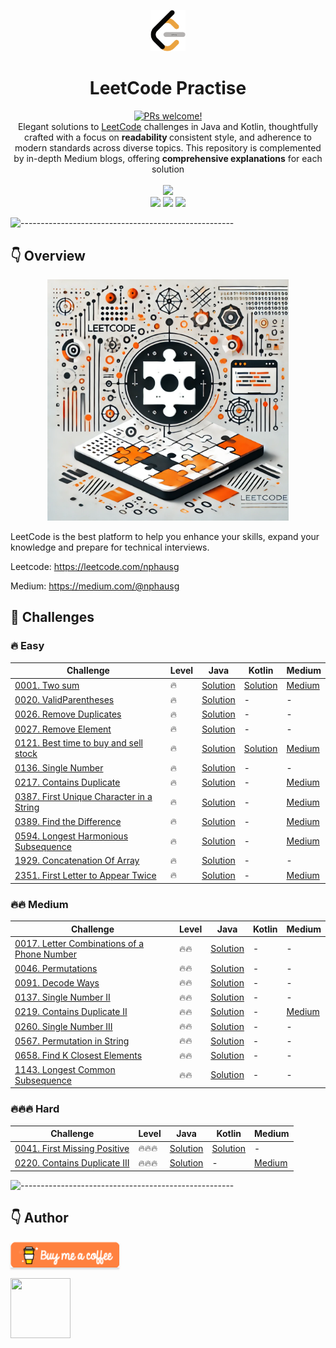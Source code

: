 <p align="center">
    <a href="https://revolut.me/nphausg" target="_blank"><img src="docs/images/leetcode.png" alt="nphausg" style="width: 56px !important;" ></a>
</p>
<h1 align="center"> LeetCode Practise </h1>
<p align="center">
<a href="https://reactnative.dev/docs/contributing">
    <img src="https://img.shields.io/badge/PRs-welcome-brightgreen.svg" alt="PRs welcome!" />
</a>
<br>
<span>Elegant solutions to <a href="https://leetcode.com/problemset/all/">LeetCode</a> challenges in Java and Kotlin, thoughtfully crafted
with a focus on <strong> readability </strong> consistent style, and adherence to modern standards across diverse topics. This repository is complemented by in-depth Medium blogs, offering <strong>comprehensive explanations</strong> for each solution</span>
<br>
<br>
<img src="https://img.shields.io/badge/Solved-31/3358%20=%201.00%25-blue.svg?style=flat-square" />
<br/>
<img src="https://img.shields.io/badge/Easy-16/837-5CB85C.svg?style=flat-square"/>
<img src="https://img.shields.io/badge/Medium-12/1756-F0AD4E.svg?style=flat-square"/>
<img src="https://img.shields.io/badge/Hard-3/766-D9534F.svg?style=flat-square"/>
<br/>
</p>

![-----------------------------------------------------](https://raw.githubusercontent.com/andreasbm/readme/master/assets/lines/colored.png)

## 👇 Overview

<p align="center">
<a href="https://revolut.me/nphausg" target="_blank"><img src="docs/images/leetcode_new.webp" alt="nphausg" style="width: 386px !important;" ></a>
</p>

LeetCode is the best platform to help you enhance your skills, expand your knowledge and prepare for technical
interviews.

Leetcode: https://leetcode.com/nphausg

Medium: https://medium.com/@nphausg

## 💎 Challenges

### 🔥 Easy

| Challenge                                                                                                | Level | Java                                                                         | Kotlin                                                       | Medium                                                                                                                      |
|----------------------------------------------------------------------------------------------------------|-------|------------------------------------------------------------------------------|--------------------------------------------------------------|-----------------------------------------------------------------------------------------------------------------------------|
| [0001. Two sum](https://leetcode.com/problems/two-sum)                                                   | 🔥    | [Solution](src/com/nphausg/leetcode/easy/TwoSumJava.java)                    | [Solution](src/com/nphausg/leetcode/easy/TwoSum.kt)          | [Medium](https://levelup.gitconnected.com/leetcode-twosum-from-brute-force-to-optimal-solutions-3f0380eb79b4)               |
| [0020. ValidParentheses](https://leetcode.com/problems/valid-parentheses)                                | 🔥    | [Solution](src/com/nphausg/leetcode/easy/ValidParentheses.java)              | -                                                            | -                                                                                                                           |
| [0026. Remove Duplicates](https://leetcode.com/problems/remove-duplicates-from-sorted-array)             | 🔥    | [Solution](src/com/nphausg/leetcode/easy/RemoveDuplicates.java)              | -                                                            | -                                                                                                                           |
| [0027. Remove Element](https://leetcode.com/problems/remove-element)                                     | 🔥    | [Solution](src/com/nphausg/leetcode/easy/RemoveElement.java)                 | -                                                            | -                                                                                                                           |
| [0121. Best time to buy and sell stock](https://leetcode.com/problems/best-time-to-buy-and-sell-stock)   | 🔥    | [Solution](src/com/nphausg/leetcode/easy/BuyAndSellStockJava.java)           | [Solution](src/com/nphausg/leetcode/easy/BuyAndSellStock.kt) | [Medium](https://levelup.gitconnected.com/leetcode-best-time-to-buy-and-sell-stock-456a5e3ee550)                            |
| [0136. Single Number](https://leetcode.com/problems/single-number)                                       | 🔥    | [Solution](src/com/nphausg/leetcode/easy/SingleNumber.java)                  | -                                                            | -                                                                                                                           |
| [0217. Contains Duplicate](https://leetcode.com/problems/contains-duplicate)                             | 🔥    | [Solution](src/com/nphausg/leetcode/easy/ContainsDuplicate.java)             | -                                                            | [Medium](https://levelup.gitconnected.com/leetcode-contains-duplicate-ed4ec042904f)                                         |
| [0387. First Unique Character in a String](https://leetcode.com/problems/first-unique-character-in-a-string) | 🔥    | [Solution](src/com/nphausg/leetcode/easy/FirstUniqueCharacterInAString.java) | -                                                            | [Medium](https://nphausg.medium.com/leetcode-387-first-unique-character-22bf7752c35e)                                       |
| [0389. Find the Difference](https://leetcode.com/problems/find-the-difference) | 🔥    | [Solution](src/com/nphausg/leetcode/easy/FindTheDifference.java) | -                                                            | [Medium](https://nphausg.medium.com/leetcode-387-first-unique-character-22bf7752c35e)                                       |
| [0594. Longest Harmonious Subsequence](https://leetcode.com/problems/longest-harmonious-subsequence)     | 🔥    | [Solution](src/com/nphausg/leetcode/easy/LongestHarmoniousSubsequence.java)  | -                                                            | [Medium](https://medium.com/gitconnected/leetcode-0594-longest-harmonious-subsequence-all-solutions-explained-a2e34c82334b) |
| [1929. Concatenation Of Array](https://leetcode.com/problems/concatenation-of-array)                     | 🔥    | [Solution](src/com/nphausg/leetcode/easy/ConcatenationArray.java)            | -                                                            | -                                                                                                                           |
| [2351. First Letter to Appear Twice](https://leetcode.com/problems/first-letter-to-appear-twice)         | 🔥    | [Solution](src/com/nphausg/leetcode/easy/FirstLetterToAppearTwice.java)      | -                                                            | [Medium](https://nphausg.medium.com/leetcode-2351-finding-the-first-letter-to-appear-twice-c8d175785353)                                                                                                                  |

### 🔥🔥 Medium

| Challenge                                                                                                          | Level | Java                                                                      | Kotlin | Medium     |
|--------------------------------------------------------------------------------------------------------------------|-------|---------------------------------------------------------------------------|--------|------------|
| [0017. Letter Combinations of a Phone Number](https://leetcode.com/problems/letter-combinations-of-a-phone-number) | 🔥🔥  | [Solution](src/com/nphausg/leetcode/medium/LetterCombinations.java)       | -      | -          |
| [0046. Permutations](https://leetcode.com/problems/letter-combinations-of-a-phone-number)                          | 🔥🔥  | [Solution](src/com/nphausg/leetcode/medium/Permutations.java)             | -      | -          |
| [0091. Decode Ways](https://leetcode.com/problems/permutations)                                                    | 🔥🔥  | [Solution](src/com/nphausg/leetcode/medium/DecodeWays.java)               | -      | -          |
| [0137. Single Number II](https://leetcode.com/problems/single-number-ii)                                           | 🔥🔥  | [Solution](src/com/nphausg/leetcode/medium/SingleNumberII.java)           | -      | -          |
| [0219. Contains Duplicate II](https://leetcode.com/problems/contains-duplicate-ii)                                 | 🔥🔥  | [Solution](src/com/nphausg/leetcode/easy/ContainsDuplicate2.java)         | -      | [Medium](https://nphausg.medium.com/leetcode-contains-duplicate-ii-fb18e71189fb) |
| [0260. Single Number III](https://leetcode.com/problems/single-number-iii)                                         | 🔥🔥  | [Solution](src/com/nphausg/leetcode/medium/SingleNumberIII.java)          | -      | -          |
| [0567. Permutation in String](https://leetcode.com/problems/permutation-in-string)                                 | 🔥🔥  | [Solution](src/com/nphausg/leetcode/medium/PermutationInString.java)      | -      | -          |
| [0658. Find K Closest Elements](https://leetcode.com/problems/find-k-closest-elements)                             | 🔥🔥  | [Solution](src/com/nphausg/leetcode/medium/FindClosestElements.java)      | -      | -          |
| [1143. Longest Common Subsequence](https://leetcode.com/problems/longest-common-subsequence)                       | 🔥🔥  | [Solution](src/com/nphausg/leetcode/medium/LongestCommonSubsequence.java) | -      | -          |

### 🔥🔥🔥 Hard

| Challenge                                                                            | Level  | Java                                                                | Kotlin                                                            | Medium                                                                                  |
|--------------------------------------------------------------------------------------|--------|---------------------------------------------------------------------|-------------------------------------------------------------------|-----------------------------------------------------------------------------------------|
| [0041. First Missing Positive](https://leetcode.com/problems/first-missing-positive) | 🔥🔥🔥 | [Solution](src/com/nphausg/leetcode/hard/FirstMissingPositive.java) | [Solution](src/com/nphausg/leetcode/hard/FirstMissingPositive.kt) | -                                                                                       |
| [0220. Contains Duplicate III](https://leetcode.com/problems/contains-duplicate-iii) | 🔥🔥🔥 | [Solution](src/com/nphausg/leetcode/hard/ContainsDuplicate3.java)   | -                                                                 | [Medium](https://levelup.gitconnected.com/leetcode-contains-duplicate-iii-0fd4bbf0252f) |

![-----------------------------------------------------](https://raw.githubusercontent.com/andreasbm/readme/master/assets/lines/colored.png)

## 👇 Author

<a href="https://revolut.me/nphausg" target="_blank"><img src="docs/images/buymeacoffee.webp" alt="nphausg" style="height: 41px !important;width: 174px !important;box-shadow: 0px 3px 2px 0px rgba(190, 190, 190, 0.5) !important;-webkit-box-shadow: 0px 3px 2px 0px rgba(190, 190, 190, 0.5) !important;" ></a>
<p>
    <a href="https://nphausg.medium.com/" target="_blank">
    <img src="https://avatars2.githubusercontent.com/u/13111806?s=400&u=f09b6160dbbe2b7eeae0aeb0ab4efac0caad57d7&v=4" width="96" height="96" alt="">
    </a>
</p>
